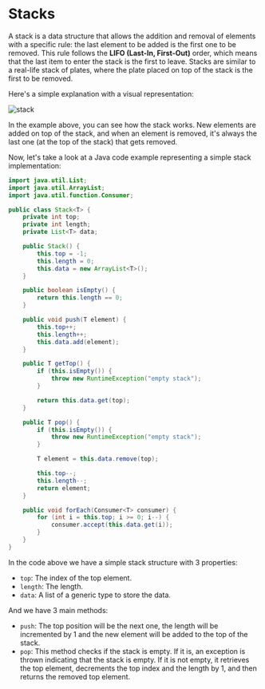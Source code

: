# Stacks

A stack is a data structure that allows the addition and removal of elements with a specific rule: the last element to be added is the first one to be removed. This rule follows the **LIFO (Last-In, First-Out)** order, which means that the last item to enter the stack is the first to leave. Stacks are similar to a real-life stack of plates, where the plate placed on top of the stack is the first to be removed.

Here's a simple explanation with a visual representation:

![stack](https://user-images.githubusercontent.com/48635609/102821122-4757a580-43b5-11eb-8e79-63c915d24378.gif)

In the example above, you can see how the stack works. New elements are added on top of the stack, and when an element is removed, it's always the last one (at the top of the stack) that gets removed.

Now, let's take a look at a Java code example representing a simple stack implementation:

```java
import java.util.List;
import java.util.ArrayList;
import java.util.function.Consumer;

public class Stack<T> {
    private int top;
    private int length;
    private List<T> data;

    public Stack() {
        this.top = -1;
        this.length = 0;
        this.data = new ArrayList<T>();
    }

    public boolean isEmpty() {
        return this.length == 0;
    }

    public void push(T element) {
        this.top++;
        this.length++;
        this.data.add(element);
    }

    public T getTop() {
        if (this.isEmpty()) {
            throw new RuntimeException("empty stack");
        }

        return this.data.get(top);
    }

    public T pop() {
        if (this.isEmpty()) {
            throw new RuntimeException("empty stack");
        }

        T element = this.data.remove(top);

        this.top--;
        this.length--;
        return element;
    }

    public void forEach(Consumer<T> consumer) {
        for (int i = this.top; i >= 0; i--) {
            consumer.accept(this.data.get(i));
        }
    }
}
```

In the code above we have a simple stack structure with 3 properties:

- `top`: The index of the top element.
- `length`: The length.
- `data`: A list of a generic type to store the data.

And we have 3 main methods:

- `push`: The top position will be the next one, the length will be incremented by 1 and the new element will be added to the top of the stack.
- `pop`: This method checks if the stack is empty. If it is, an exception is thrown indicating that the stack is empty. If it is not empty, it retrieves the top element, decrements the top index and the length by 1, and then returns the removed top element.
